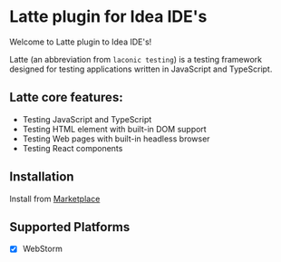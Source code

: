 # Latte plugin for Idea IDE's

Welcome to Latte plugin to Idea IDE's!

Latte (an abbreviation from `laconic testing`) is a testing framework designed for testing applications written in JavaScript and TypeScript.

## Latte core features:

+ Testing JavaScript and TypeScript
+ Testing HTML element with built-in DOM support
+ Testing Web pages with built-in headless browser
+ Testing React components

## Installation

Install from [Marketplace](https://plugins.jetbrains.com/plugin/27190-latte-test-runner)


## Supported Platforms

+ [x] WebStorm

